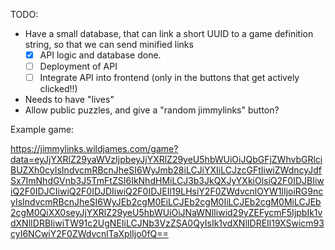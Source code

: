 TODO:
  - Have a small database, that can link a short UUID to a game definition string, so that we can send minified links
    - [x] API logic and database done.
    - [ ] Deployment of API
    - [ ] Integrate API into frontend (only in the buttons that get actively clicked!!)
  - Needs to have "lives"
  - Allow public puzzles, and give a "random jimmylinks" button?

Example game:

https://jimmylinks.wildjames.com/game?data=eyJjYXRlZ29yaWVzIjpbeyJjYXRlZ29yeU5hbWUiOiJQbGFjZWhvbGRlciBUZXh0cyIsIndvcmRBcnJheSI6WyJmb28iLCJiYXIiLCJzcGFtIiwiZWdncyJdfSx7ImNhdGVnb3J5TmFtZSI6IkNhdHMiLCJ3b3JkQXJyYXkiOlsiQ2F0IDJBIiwiQ2F0IDJCIiwiQ2F0IDJDIiwiQ2F0IDJEIl19LHsiY2F0ZWdvcnlOYW1lIjoiRG9ncyIsIndvcmRBcnJheSI6WyJEb2cgM0EiLCJEb2cgM0IiLCJEb2cgM0MiLCJEb2cgM0QiXX0seyJjYXRlZ29yeU5hbWUiOiJNaWNlIiwid29yZEFycmF5IjpbIk1vdXNlIDRBIiwiTW91c2UgNEIiLCJNb3VzZSA0QyIsIk1vdXNlIDREIl19XSwicm93cyI6NCwiY2F0ZWdvcnlTaXplIjo0fQ==
